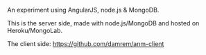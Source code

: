 An experiment using AngularJS, node.js & MongoDB.

This is the server side, made with node.js/MongoDB and hosted on Heroku/MongoLab.

The client side: https://github.com/damrem/anm-client
